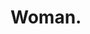 ---
id: piece
title: Woman.
source: woman.jpg
materials: "Watercolor"
tags:
    - watercolor
    - portrait
---